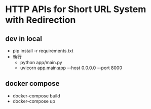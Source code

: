 # HTTP APIs for Short URL System with Redirection 



## dev in local
* pip install -r requirements.txt
* 執行
  * python app/main.py
  * uvicorn app.main:app --host 0.0.0.0 --port 8000


## docker compose
* docker-compose build
* docker-compose up
